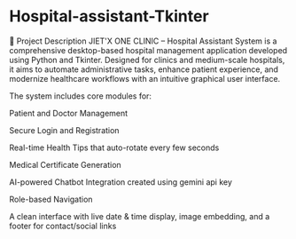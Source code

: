 # Hospital-assistant-Tkinter
📖 Project Description
JIET'X ONE CLINIC – Hospital Assistant System is a comprehensive desktop-based hospital management application developed using Python and Tkinter. Designed for clinics and medium-scale hospitals, it aims to automate administrative tasks, enhance patient experience, and modernize healthcare workflows with an intuitive graphical user interface.

The system includes core modules for:

Patient and Doctor Management

Secure Login and Registration

Real-time Health Tips that auto-rotate every few seconds

Medical Certificate Generation

AI-powered Chatbot Integration created using gemini api key

Role-based Navigation

A clean interface with live date & time display, image embedding, and a footer for contact/social links
